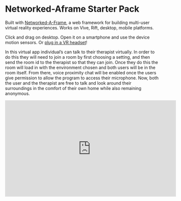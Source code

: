 # Networked-Aframe Starter Pack

Built with [Networked-A-Frame](https://github.com/haydenjameslee/networked-aframe), a web framework for building multi-user virtual reality experiences. Works on Vive, Rift, desktop, mobile platforms.

Click and drag on desktop. Open it on a smartphone and use the device motion sensors. Or [plug in a VR headset](https://webvr.rocks)!

In this virtual app individual’s can talk to their therapist virtually. In order to do this they will need to join a room by first choosing a setting, and then send the room id to the therapist so that they can join. Once they do this the room will load in with the environment chosen and both users will be in the room itself. From there, voice proximity chat will be enabled once the users give permission to allow the program to access their microphone. Now, both the user and the therapist are free to talk and look around their surroundings in the comfort of their own home while also remaining anonymous.
<br>
<iframe width="560" height="315" src="https://www.youtube.com/embed/svSxHHkrLTQ" title="YouTube video player" frameborder="0" allow="accelerometer; autoplay; clipboard-write; encrypted-media; gyroscope; picture-in-picture" allowfullscreen>
</iframe>
